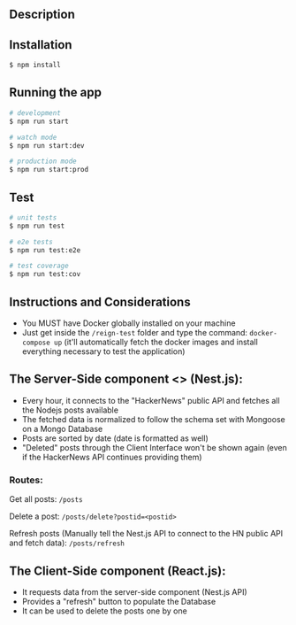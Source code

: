 ## Description

## Installation

```bash
$ npm install
```

## Running the app

```bash
# development
$ npm run start

# watch mode
$ npm run start:dev

# production mode
$ npm run start:prod
```

## Test

```bash
# unit tests
$ npm run test

# e2e tests
$ npm run test:e2e

# test coverage
$ npm run test:cov
```

## Instructions and Considerations

- You MUST have Docker globally installed on your machine
- Just get inside the `/reign-test` folder and type the command: `docker-compose up` (it'll automatically fetch the docker images and install everything necessary to test the application)

## The Server-Side component <<API>> (Nest.js):

- Every hour, it connects to the "HackerNews" public API and fetches all the Nodejs posts available
- The fetched data is normalized to follow the schema set with Mongoose on a Mongo Database
- Posts are sorted by date (date is formatted as well)
- "Deleted" posts through the Client Interface won't be shown again (even if the HackerNews API continues providing them)

### Routes:

Get all posts:
`/posts`

Delete a post:
`/posts/delete?postid=<postid>`

Refresh posts (Manually tell the Nest.js API to connect to the HN public API and fetch data):
`/posts/refresh`

## The Client-Side component (React.js):

- It requests data from the server-side component (Nest.js API)
- Provides a "refresh" button to populate the Database
- It can be used to delete the posts one by one

